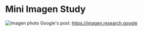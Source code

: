 # Mini Imagen Study
![Imagen photo](https://imagen.research.google/main_gallery_images/sprouts-in-the-shape-of-text-imagen.jpg)
Google's post: https://imagen.research.google
